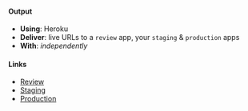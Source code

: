 #### Output
- **Using**: Heroku
- **Deliver**: live URLs to a `review` app, your `staging` & `production` apps
- **With**: *independently*

#### Links
- [Review](http://tony-invertedindex-review.herokuapp.com/)
- [Staging](http://tony-invertedindex-staging.herokuapp.com/)
- [Production](http://tony-invertedindex-production.herokuapp.com/)
